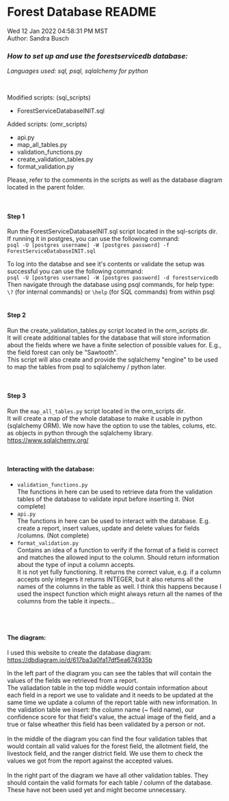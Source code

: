 # Forest Database README
Wed 12 Jan 2022 04:58:31 PM MST  
Author: Sandra Busch

### *How to set up and use the forestservicedb database:*

*Languages used: sql, psql, sqlalchemy for python*  

<br>

Modified scripts: (sql_scripts) 

- ForestServiceDatabaseINIT.sql  

Added scripts: (omr_scripts)  

- api.py
- map_all_tables.py
- validation_functions.py
- create_validation_tables.py
- format_validation.py

Please, refer to the comments in the scripts as well as the database diagram located in the parent folder.

<br>

#### **Step 1**

Run the ForestServiceDatabaseINIT.sql script located in the sql-scripts dir.  
If running it in postgres, you can use the following command:  
```psql -U [postgres username] -W [postgres password] -f ForestServiceDatabaseINIT.sql ```

To log into the databse and see it's contents or validate the setup was successful you can use the following command:  
```psql -U [postgres username] -W [postgres password] -d forestservicedb  ```<br />
Then navigate through the database using psql commands, for help type:  
```\?``` (for internal commands) or ```\help``` (for SQL commands) from within psql  
<br>
#### **Step 2**
Run the create_validation_tables.py script located in the orm_scripts dir.  
It will create additional tables for the database that will store information about the fields where we have a finite selection of possible values for. E.g., the field forest can only be "Sawtooth".  
This script will also create and provide the sqlalchemy "engine" to be used to map the tables from psql to sqlalchemy / python later.

<br>

#### **Step 3**  
Run the ```map_all_tables.py``` script located in the orm_scripts dir.  
It will create a map of the whole database to make it usable in python (sqlalchemy ORM). We now have the option to use the tables, colums, etc. as objects in python through the sqlalchemy library.  
https://www.sqlalchemy.org/  

<br>

#### **Interacting with the database:**

- ```validation_functions.py```  
The functions in here can be used to retrieve data from the validation tables of the database to validate input before inserting it. (Not complete)
- ```api.py```  
The functions in here can be used to interact with the database. E.g. create a report, insert values, update and delete values for fields /columns. (Not complete)
- ```format_validation.py```<br>
Contains an idea of a function to verify if the format of a field is correct and matches the allowed input to the column. Should return information about the type of input a column accepts.  
It is not yet fully functioning. It returns the correct value, e.g. if a column accepts only integers it returns INTEGER, but it also returns all the names of the columns in the table as well. I think this happens because I used the inspect function which might always return all the names of the columns from the table it inpects...

<br>
<br>

#### **The diagram:**  
I used this website to create the database diagram:  
https://dbdiagram.io/d/617ba3a0fa17df5ea674935b  

In the left part of the diagram you can see the tables that will contain the values of the fields we retrieved from a report.  
The valiadation table in the top middle would contain information about each field in a report we use to validate and it needs to be updated at the same time we update a column of the report table with new information. In the validation table we insert: the column name (~ field name), our confidence score for that field's value, the actual image of the field, and a true or false wheather this field has been validated by a person or not.
<br>  
In the middle of the diagram you can find the four validation tables that would contain all valid values for the forest field, the allotment field, the livestock field, and the ranger district field. We use them to check the values we got from the report against the accepted values.  
<br>
In the right part of the diagram we have all other validation tables. They should contain the valid formats for each table / column of the database. These have not been used yet and might become unnecessary. 
